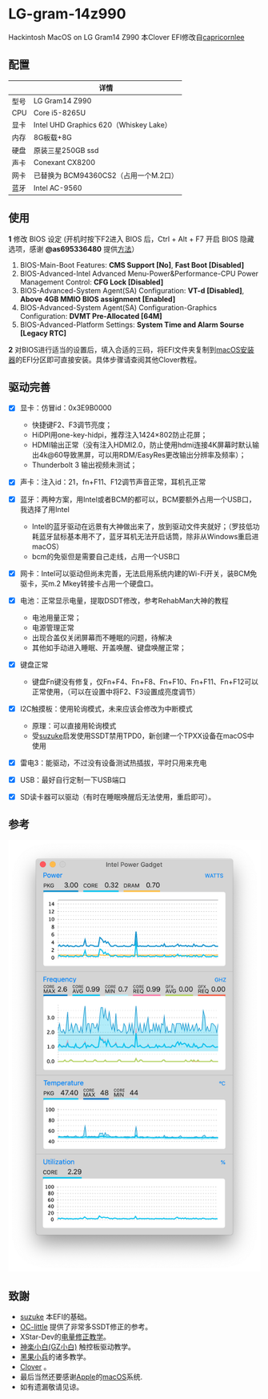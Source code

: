 LG-gram-14z990
=========

Hackintosh MacOS on LG Gram14 Z990
本Clover EFI修改自[capricornlee](https://github.com/capricornlee/LG-Gram13-Z990)

配置
---

|      | 详情                                                      |
| ---- | --------------------------------------------------------- |
| 型号 | LG Gram14 Z990                                   |
| CPU  | Core i5-8265U                                             |
| 显卡 | Intel UHD Graphics 620（Whiskey Lake）              |
| 内存 | 8G板载+8G                                               |
| 硬盘 | 原装三星250GB ssd                              |
| 声卡 | Conexant CX8200                                           |
| 网卡 | 已替换为 BCM94360CS2（占用一个M.2口） |
| 蓝牙 | Intel AC-9560 |

使用
----

**1** 修改 BIOS 设定 (开机时按下F2进入 BIOS 后，Ctrl + Alt + F7 开启 BIOS 隐藏选项，感谢 **@as695336480** 提供[方法](https://github.com/capricornlee/LG-Gram13-Z990/issues/7#issue-624133249)）
1. BIOS-Main-Boot Features: **CMS Support [No]**, **Fast Boot [Disabled]** 
2. BIOS-Advanced-Intel Advanced Menu-Power&Performance-CPU Power Management Control: **CFG Lock [Disabled]** 
3. BIOS-Advanced-System Agent(SA) Configuration: **VT-d [Disabled]**,  **Above 4GB MMIO BIOS assignment [Enabled]** 
4. BIOS-Advanced-System Agent(SA) Configuration-Graphics Configuration: **DVMT Pre-Allocated [64M]**
5. BIOS-Advanced-Platform Settings: **System Time and Alarm Sourse [Legacy RTC]**
 
**2** 对BIOS进行适当的设置后，填入合适的三码，将EFI文件夹复制到[macOS安装器](https://support.apple.com/zh-cn/HT201372)的EFI分区即可直接安装。具体步骤请查阅其他Clover教程。

驱动完善
---

- [x] 显卡：仿冒id：0x3E9B0000
  - 快捷键F2、F3调节亮度；
  - HiDPI用one-key-hidpi，推荐注入1424×802防止花屏；
  - HDMI输出正常（没有注入HDMI2.0，防止使用hdmi连接4K屏幕时默认输出4k@60导致黑屏，可以用RDM/EasyRes更改输出分辨率及频率）；
  - Thunderbolt 3 输出视频未测试；
  
- [x] 声卡：注入id：21，fn+F11、F12调节声音正常，耳机孔正常

- [x] 蓝牙：两种方案，用Intel或者BCM的都可以，BCM要额外占用一个USB口，我选择了用Intel
  - Intel的蓝牙驱动在远景有大神做出来了，放到驱动文件夹就好；（罗技低功耗蓝牙鼠标基本用不了，蓝牙耳机无法开启话筒，除非从Windows重启进macOS）
  - bcm的免驱但是需要自己走线，占用一个USB口
  
- [x] 网卡：Intel可以驱动但尚未完善，无法启用系统内建的Wi-Fi开关，装BCM免驱卡，买m.2 Mkey转接卡占用一个硬盘口。

- [x] 电池：正常显示电量，提取DSDT修改，参考RehabMan大神的教程
  - 电池用量正常；
  - 电源管理正常
  - 出现合盖仅关闭屏幕而不睡眠的问题，待解决
  - 其他如手动进入睡眠、开盖唤醒、键盘唤醒正常；
  
- [x] 键盘正常
  - 键盘Fn键没有修复，仅Fn+F4、Fn+F8、Fn+F10、Fn+F11、Fn+F12可以正常使用，（可以在设置中将F2、F3设置成亮度调节）

- [x] I2C触摸板：使用轮询模式，未来应该会修改为中断模式
  - 原理：可以直接用轮询模式
  - 受[suzuke](https://github.com/suzuke/LG-Gram-13z980-Opencore)启发使用SSDT禁用TPD0，新创建一个TPXX设备在macOS中使用

- [x] 雷电3：能驱动，不过没有设备测试热插拔，平时只用来充电

- [x] USB：最好自行定制一下USB端口

- [x] SD读卡器可以驱动（有时在睡眠唤醒后无法使用，重启即可）。

参考
---
![CPU](PIC/cpu.png)

致謝
---

+ [suzuke](https://github.com/suzuke/LG-Gram-13z980-Opencore) 本EFI的基础。
+ [OC-little](https://github.com/daliansky/OC-little) 提供了非常多SSDT修正的参考。
+ XStar-Dev的[电量修正教学](https://xstar-dev.github.io/hackintosh_advanced/Guide_For_Battery_Hotpatch.html)。
+ [神楽小白(GZ小白)](https://blog.gzxiaobai.cn/) 触控板驱动教学。
+ [黑果小兵](https://blog.gzxiaobai.cn/)的诸多教学。
+ [Clover](https://sourceforge.net/projects/cloverefiboot/) 。
+ 最后当然还要感谢[Apple](https://www.apple.com)的[macOS](https://www.apple.com.cn/macos/)系统.
+ 如有遗漏敬请见谅。
